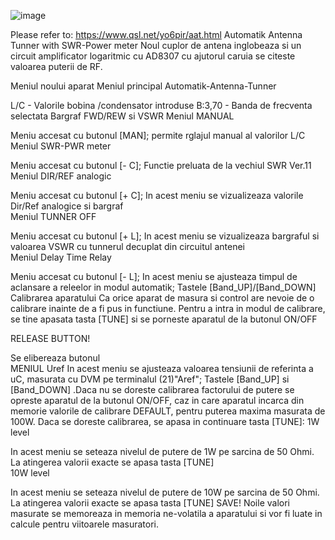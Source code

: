 ![image](https://github.com/user-attachments/assets/f122ad1a-02cd-4009-be24-a61a8453f56f)

Please refer to: https://www.qsl.net/yo6pir/aat.html
Automatik Antenna Tunner with SWR-Power meter
Noul cuplor de antena inglobeaza si un circuit amplificator logaritmic cu AD8307 cu ajutorul caruia se citeste valoarea puterii de RF.

Meniul noului aparat
Meniul principal Automatik-Antenna-Tunner

L/C - Valorile bobina /condensator introduse
B:3,70 - Banda de frecventa selectata
Bargraf FWD/REW si VSWR	
Meniul MANUAL

Meniu accesat cu butonul [MAN]; permite rglajul manual al valorilor L/C	
Meniul SWR-PWR meter

Meniu accesat cu butonul [- C]; Functie preluata de la vechiul SWR Ver.11	
Meniul DIR/REF analogic

Meniu accesat cu butonul [+ C]; In acest meniu se vizualizeaza valorile Dir/Ref analogice si bargraf	
Meniul TUNNER OFF

Meniu accesat cu butonul [+ L]; In acest meniu se vizualizeaza bargraful si valoarea VSWR cu tunnerul decuplat din circuitul antenei	
Meniul Delay Time Relay

Meniu accesat cu butonul [- L]; In acest meniu se ajusteaza timpul de aclansare a releelor in modul automatik; Tastele [Band_UP]/[Band_DOWN]	
Calibrarea aparatului
Ca orice aparat de masura si control are nevoie de o calibrare inainte de a fi pus in functiune. Pentru a intra in modul de calibrare, se tine apasata tasta [TUNE] si se porneste aparatul de la butonul ON/OFF

RELEASE BUTTON!

Se elibereaza butonul	
MENIUL Uref
In acest meniu se ajusteaza valoarea tensiunii de referinta a uC, masurata cu DVM pe terminalul (21)"Aref"; Tastele [Band_UP] si [Band_DOWN] .Daca nu se doreste calibrarea factorului de putere se opreste aparatul de la butonul ON/OFF, caz in care aparatul incarca din memorie valorile de calibrare DEFAULT, pentru puterea maxima masurata de 100W. Daca se doreste calibrarea, se apasa in continuare tasta [TUNE]:	
1W level

In acest meniu se seteaza nivelul de putere de 1W pe sarcina de 50 Ohmi. La atingerea valorii exacte se apasa tasta [TUNE]	
10W level

In acest meniu se seteaza nivelul de putere de 10W pe sarcina de 50 Ohmi. La atingerea valorii exacte se apasa tasta [TUNE]	
SAVE!
Noile valori masurate se memoreaza in memoria ne-volatila a aparatului si vor fi luate in calcule pentru viitoarele masuratori.	

